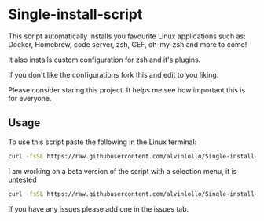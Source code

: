 # Single-install-script

This script automatically installs you favourite Linux applications such as:
Docker, Homebrew, code server, zsh, GEF, oh-my-zsh and more to come!

It also installs custom configuration for zsh and it's plugins.

If you don't like the configurations fork this and edit to you liking.

Please consider staring this project. It helps me see how important this is for everyone.

## Usage

To use this script paste the following in the Linux terminal:

```sh
curl -fsSL https://raw.githubusercontent.com/alvinlollo/Single-install-script/refs/heads/main/install.sh | bash
```

I am working on a beta version of the script with a selection menu, it is untested

```sh
curl -fsSL https://raw.githubusercontent.com/alvinlollo/Single-install-script/refs/heads/main/installbeta.sh | bash
```

If you have any issues please add one in the issues tab.

